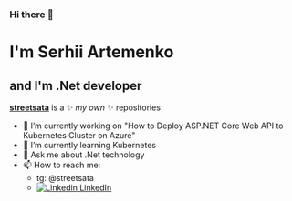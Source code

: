 ### Hi there 👋
# I'm Serhii Artemenko
## and I'm .Net developer


**[streetsata](https://github.com/streetsata)** is a ✨ _my own_ ✨ repositories

- 🔭 I’m currently working on "How to Deploy ASP.NET Core Web API to Kubernetes Cluster on Azure"
- 🌱 I’m currently learning Kubernetes
- 💬 Ask me about .Net technology 
- 📫 How to reach me:
  -  tg: @streetsata
  -  [![Linkedin](https://i.stack.imgur.com/gVE0j.png) LinkedIn](h[ttps://www.linkedin.com/](https://www.linkedin.com/in/serhii-artemenko-630a28179/)) 
